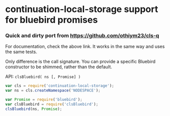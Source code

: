 # continuation-local-storage support for bluebird promises

### Quick and dirty port from https://github.com/othiym23/cls-q

For documentation, check the above link.
It works in the same way and uses the same tests.

Only difference is the call signature. You can provide a specific Bluebird constructor to be shimmed, rather than the default.

API: `clsBluebird( ns [, Promise] )`

```js
var cls = require('continuation-local-storage');
var ns = cls.createNamespace('NODESPACE');

var Promise = require('bluebird');
var clsBluebird = require('clsBluebird');
clsBluebird(ns, Promise);
```
